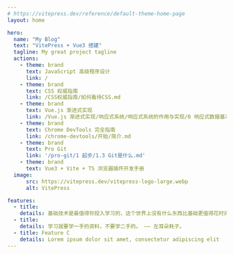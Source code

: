 ```yaml
---
# https://vitepress.dev/reference/default-theme-home-page
layout: home

hero:
  name: "My Blog"
  text: "VitePress + Vue3 搭建"
  tagline: My great project tagline
  actions:
    - theme: brand
      text: JavaScript 高级程序设计
      link: /
    - theme: brand
      text: CSS 权威指南
      link: /CSS权威指南/如何看待CSS.md
    - theme: brand
      text: Vue.js 渐进式实现
      link: /Vue.js 渐进式实现/响应式系统/响应式系统的作用与实现/0 响应式数据基本实现.md
    - theme: brand
      text: Chrome DevTools 完全指南
      link: /chrome-devtools/开始/简介.md
    - theme: brand
      text: Pro Git
      link: '/pro-git/1 起步/1.3 Git是什么.md'
    - theme: brand
      text: Vue3 + Vite + TS 浏览器插件开发手册
  image:
      src: https://vitepress.dev/vitepress-logo-large.webp
      alt: VitePress

features:
  - title: 
    details: 基础技术是最值得你投入学习的，这个世界上没有什么东西比基础更值得花时间。 —— 左耳朵耗子。
  - title: 
    details: 学习就要学一手的资料，不要学二手的。 —— 左耳朵耗子。
  - title: Feature C
    details: Lorem ipsum dolor sit amet, consectetur adipiscing elit
---
```


